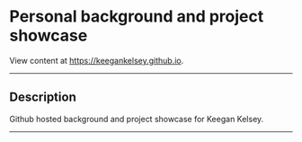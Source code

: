 # Personal background and project showcase
View content at <https://keegankelsey.github.io>.

-------

## Description
Github hosted background and project showcase for Keegan Kelsey.

-------
